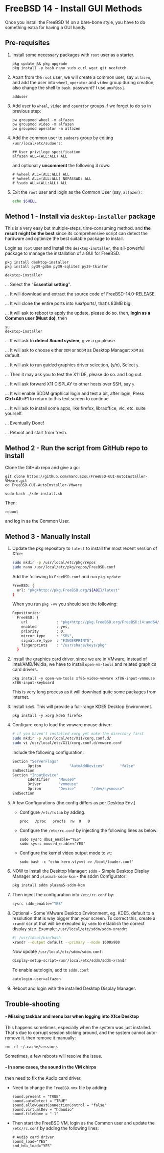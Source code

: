 # FreeBSD 14 - Install GUI Methods



Once you install the FreeBSD 14 on a bare-bone style, you have to do something extra for having a GUI handy.



## Pre-requisites

1. Install some necessary packages with `root` user as a starter.

   ```
   pkg update && pkg upgrade
   pkg install -y bash nano sudo curl wget git neofetch
   ```
   
   
   
2. Apart from the `root` user, we will create a common user, say `alfazen`, and add the user into `wheel`, `operator` and `video` group during creation, also change the shell to `bash`. password? I use `unxP@ss1`.

   ```
   adduser
   ```

   

3. Add user to `wheel`, `video` and `operator` groups if we forget to do so in previous step:

   ```
   pw groupmod wheel -m alfazen
   pw groupmod video -m alfazen
   pw groupmod operator -m alfazen
   ```

   

4. Add the common user to `sudoers` group by editing `/usr/local/etc/sudoers`:

   ```
   ## User privilege specification
   alfazen ALL=(ALL:ALL) ALL
   ```

   and optionally **uncomment** the following 3 rows:

   ```
   # %wheel ALL=(ALL:ALL) ALL
   # %wheel ALL=(ALL:ALL) NOPASSWD: ALL
   # %sudo ALL=(ALL:ALL) ALL 
   ```

   

5. Exit the `root` user and login as the Common User (say, `alfazen`) :

   ```bash
   echo $SHELL
   ```

   

## Method 1 - Install via `desktop-installer` package



This is a very easy but multiple-steps, time-consuming method. and **the result might be the best** since its comprehensive script can detect the hardware and optimize the best suitable package to install.

Login as `root` user and Install the `desktop-installer`, the all-powerful package to manage the installation of a GUI for FreeBSD.

```
pkg install desktop-installer
pkg install py39-gdbm py39-sqlite3 py39-tkinter

dekstop-installer
```



... Select the "**Essential setting**".

... It will download and extract the source code of FreeBSD-14.0-RELEASE.

... It will clone the entire ports into /usr/ports/, that's 83MB big!

... it will ask to reboot to apply the update, please do so. then, **login as a Common user (Must do)**, then 

```
su
dekstop-installer
```

... It will ask to **detect Sound system**, give a go please.

... It will ask to choose either `XDM` or `SDDM` as Desktop Manager: `XDM` as default.

... It will ask to run guided graphics driver selection, (y/n), Select `y`.

... Then it may ask you to test the X11 DE, please do so. and Log out.

... It will ask forward X11 DISPLAY to other hosts over SSH, say `y`.

... It will enable SDDM graphical login and test a bit, after login, Press **Ctrl+Alt+F1** to return to this text screen to continue.

... It will ask to install some apps, like firefox, libraoffice, vlc, etc. suite yourself.

... Eventually Done!

... Reboot and start from fresh.



## Method 2 - Run the script from GitHub repo to install



Clone the GitHub repo and give a go:

```
git clone https://github.com/marcuszou/FreeBSD-GUI-AutoInstaller-VMware.git
cd FreeBSD-GUI-AutoInstaller-VMware

sudo bash ./kde-install.sh
```

Then:

```
reboot
```

and log in as the Common User.



## Method 3 - Manually Install



1. Update the pkg repository to `latest` to install the most recent version of Xfce:

   ```bash
   sudo mkdir -p /usr/local/etc/pkg/repos
   sudo nano /usr/local/etc/pkg/repos/FreeBSD.conf
   ```

   Add the following to `FreeBSD.conf` and run `pkg update`:

   ```bash
   FreeBSD: {
     url: "pkg+http://pkg.FreeBSD.org/${ABI}/latest"
   }
   ```

   When you run `pkg -vv` you should see the following:

   ```bash
   Repositories:
     FreeBSD: {
       url             : "pkg+http://pkg.FreeBSD.org/FreeBSD:14:amd64/latest",
       enabled         : yes,
       priority        : 0,
       mirror_type     : "SRV",
       signature_type  : "FINGERPRINTS",
       fingerprints    : "/usr/share/keys/pkg"
     }
   ```

   

2. Install the graphics card driver, since we are in VMware, instead of Intel/AMD/Nvidia, we have to install `open-vm-tools` and related graphics card drivers.

   ```
   pkg install -y open-vm-tools xf86-video-vmware xf86-input-vmmouse xf86-input-keyboard
   ```

   This is very long process as it will download quite some packages from Internet.

   

3. Install `kde5`. This will provide a full-range KDE5 Desktop Environment.

   ```
   pkg install -y xorg kde5 firefox
   ```

   

4. Configure xorg to load the vmware mouse driver:

   ```bash
   # if you haven't installed xorg yet make the directory first
   sudo mkdir -p /usr/local/etc/X11/xorg.conf.d/
   sudo vi /usr/local/etc/X11/xorg.conf.d/vmware.conf
   ```

   Include the following configuration:

   ```bash
   Section "ServerFlags"
          Option             "AutoAddDevices"       "false"
   EndSection
   Section "InputDevice"
          Identifier    "Mouse0"
          Driver        "vmmouse"
          Option        "Device"       "/dev/sysmouse"
   EndSection
   ```

   

5. A few Configurations (the config differs as per Desktop Env.)

   * Configure `/etc/fstab` by adding:

     ```
     proc	/proc	procfs	rw	0	0
     ```
     
   * Configure the `/etc/rc.conf` by injecting the following lines as below:

     ```
     sudo sysrc dbus_enable="YES"
     sudo sysrc moused_enable="YES"
     ```
     
   * Configure the kernel video output mode to `vt`:

     ```
     sudo bash -c "echo kern.vty=vt >> /boot/loader.conf"
     ```

   

11. NOW to install the Desktop Manager: `sddm` - Simple Desktop Display Manager and `plasma5-sddm-kcm` - the sddm Configurator:

    ```bash
    pkg install sddm plasma5-sddm-kcm
    ```

    


12. Then inject the configuration into `/etc/rc.conf` by:

    ```bash
    sysrc sddm_enable="YES"
    ```



13. Optional - Some VMware Desktop Environment, eg. KDE5, default to a resolution that is way bigger than your screen. To correct this, create a `xrand`r script that will be executed by `sddm` to establish the correct display size. Example: `/usr/local/etc/sddm/sddm-xrandr`:

    ```bash
    #! /usr/local/bin/bash
    xrandr --output default --primary --mode 1600x900
    ```

    

    Now update `/usr/local/etc/sddm/sddm.conf`:

    ```bash
    display-setup-script=/usr/local/etc/sddm/sddm-xrandr
    ```

    To enable autologin, add to `sddm.conf`:

    ```bash
    autologin-user=alfazen
    ```



11. Reboot and login with the installed Desktop Display Manager.




## Trouble-shooting

#### - Missing taskbar and menu bar when logging into Xfce Desktop

This happens sometimes, especially when the system was just installed. That's due to corrupt session sticking around, and the system cannot auto-remove it. then remove it manually:

```
rm -rf ~/.cache/sessions
```

Sometimes, a few reboots will resolve the issue.



#### - In some cases, the sound in the VM chirps

then need to fix the Audio card driver.

* Need to change the `FreeBSD.vmx` file by adding:

  ```
  sound.present = "TRUE"
  sound.autoDetect = "TRUE"
  sound.allowGuestConnectionControl = "false"
  sound.virtualDev = "hdaudio"
  sound.fileName = "-1"
  ```

* Then start the FreeBSD VM, login as the Common user and update the `/etc/rc.conf` by adding the following lines:

  ```
  # Audio card driver
  sound_load="YES"
  snd_hda_load="YES"
  ```

  